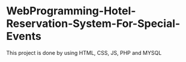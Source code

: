 # WebProgramming-Hotel-Reservation-System-For-Special-Events
This project is done by using HTML, CSS, JS, PHP and MYSQL
